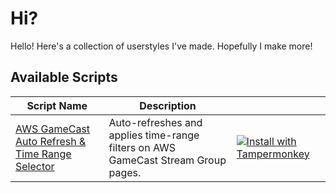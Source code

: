 # Hi?
Hello! Here's a collection of userstyles I've made. Hopefully I make more!

## Available Scripts

| Script Name                                      | Description                                        |                                       |
|--------------------------------------------------|----------------------------------------------------|--------------------------------------------------------|
| [AWS GameCast Auto Refresh & Time Range Selector](aws-gamecast-auto-refresh-and-time-range-selector) | Auto-refreshes and applies time-range filters on AWS GameCast Stream Group pages. | [![Install with Tampermonkey](https://img.shields.io/badge/Install%20with-Tampermonkey-brightgreen)](https://raw.githubusercontent.com/toastercup/userscripts/refs/heads/main/aws-gamecast-auto-refresh-and-time-range-selector/aws-gamecast-auto-refresh-and-time-range-selector.user.js) |
